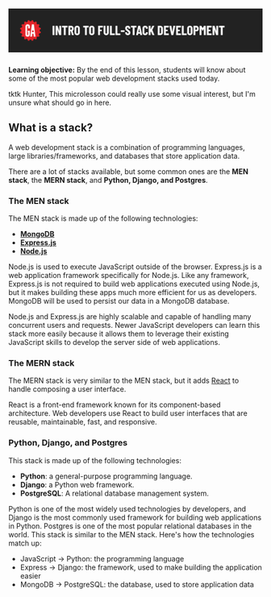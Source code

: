 # ![[Intro to Full Stack Development] - Common Stacks Used in Modern Web Apps](./assets/hero.png)

**Learning objective:** By the end of this lesson, students will know about some of the most popular web development stacks used today.

tktk Hunter, This microlesson could really use some visual interest, but I'm unsure what should go in here.

## What is a stack?

A web development stack is a combination of programming languages, large libraries/frameworks, and databases that store application data.

There are a lot of stacks available, but some common ones are the **MEN stack**, the **MERN stack**, and **Python, Django, and Postgres**.

### The MEN stack

The MEN stack is made up of the following technologies:

- **[MongoDB](https://www.mongodb.com/)**
- **[Express.js](https://expressjs.com/)**
- **[Node.js](https://nodejs.org/en)**

Node.js is used to execute JavaScript outside of the browser. Express.js is a web application framework specifically for Node.js. Like any framework, Express.js is not required to build web applications executed using Node.js, but it makes building these apps much more efficient for us as developers. MongoDB will be used to persist our data in a MongoDB database.

Node.js and Express.js are highly scalable and capable of handling many concurrent users and requests. Newer JavaScript developers can learn this stack more easily because it allows them to leverage their existing JavaScript skills to develop the server side of web applications.

### The MERN stack

The MERN stack is very similar to the MEN stack, but it adds [React](https://react.dev/) to handle composing a user interface.

React is a front-end framework known for its component-based architecture. Web developers use React to build user interfaces that are reusable, maintainable, fast, and responsive.

### Python, Django, and Postgres

This stack is made up of the following technologies:

- **Python**: a general-purpose programming language.
- **Django**: a Python web framework.
- **PostgreSQL**: A relational database management system.

Python is one of the most widely used technologies by developers, and Django is the most commonly used framework for building web applications in Python. Postgres is one of the most popular relational databases in the world. This stack is similar to the MEN stack. Here's how the technologies match up:

- JavaScript -> Python: the programming language
- Express -> Django: the framework, used to make building the application easier
- MongoDB -> PostgreSQL: the database, used to store application data
